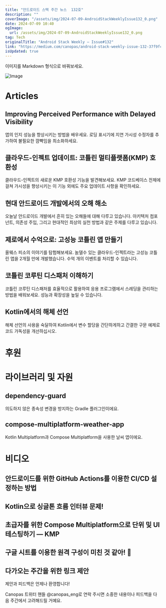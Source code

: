 ```yaml
---
title: "안드로이드 스택 주간 뉴스  132호"
description: ""
coverImage: "/assets/img/2024-07-09-AndroidStackWeeklyIssue132_0.png"
date: 2024-07-09 10:40
ogImage:
  url: /assets/img/2024-07-09-AndroidStackWeeklyIssue132_0.png
tag: Tech
originalTitle: "Android Stack Weekly — Issue#132"
link: "https://medium.com/canopas/android-stack-weekly-issue-132-37f9fcc42e23"
isUpdated: true
---
```


이미지를 Markdown 형식으로 바꿔보세요.

![Image](/assets/img/2024-07-09-AndroidStackWeeklyIssue132_0.png)

# Articles

## Improving Perceived Performance with Delayed Visibility

앱의 인지 성능을 향상시키는 방법을 배우세요. 로딩 표시기에 지연 가시성 수정자를 추가하여 불필요한 깜빡임을 최소화하세요.

<div class="content-ad"></div>

## 클라우드-인젝트 업데이트: 코틀린 멀티플랫폼(KMP) 호환성

클라우드-인젝트의 새로운 KMP 호환성 기능을 발견해보세요. KMP 코드베이스 전체에 걸쳐 가시성을 향상시키는 이 기능 외에도 주요 업데이트 사항을 확인하세요.

## 현대 안드로이드 개발에서의 오해 해소

오늘날 안드로이드 개발에서 흔히 있는 오해들에 대해 다루고 있습니다. 아키텍처 컴포넌트, 의존성 주입, 그리고 현대적인 최상의 실천 방법과 같은 주제를 다루고 있습니다.

<div class="content-ad"></div>

## 제로에서 수억으로: 고성능 코틀린 앱 만들기

올웨스 피소의 이야기를 탐험해보세요. 놄델수 있는 클라우드-인젝트라는 고성능 코틀린 앱을 2개월 만에 개발했습니다. 수억 개의 이벤트를 처리할 수 있습니다.

## 코틀린 코루틴 디스패처 이해하기

코틀린 코루틴 디스패처를 효율적으로 활용하여 응용 프로그램에서 스레딩을 관리하는 방법을 배워보세요. 성능과 확장성을 높일 수 있습니다.

<div class="content-ad"></div>

## Kotlin에서의 해체 선언

해체 선언의 사용을 숙달하여 Kotlin에서 변수 할당을 간단하게하고 간결한 구문 예제로 코드 가독성을 개선하십시오.

# 후원

# 라이브러리 및 자원

<div class="content-ad"></div>

## dependency-guard

의도하지 않은 종속성 변경을 방지하는 Gradle 플러그인이에요.

## compose-multiplatform-weather-app

Kotlin Multiplatform과 Compose Multiplatform을 사용한 날씨 앱이에요.

<div class="content-ad"></div>

# 비디오

## 안드로이드를 위한 GitHub Actions를 이용한 CI/CD 설정하는 방법

## Kotlin으로 싱글톤 흐름 인터뷰 문제!

## 초급자를 위한 Compose Multiplatform으로 단위 및 UI 테스팅하기 — KMP

<div class="content-ad"></div>

## 구글 시트를 이용한 원격 구성이 미친 것 같아! 🤯

## 다가오는 주간을 위한 링크 제안

제안과 피드백은 언제나 환영합니다!

Canopas 트위터 핸들 @canopas_eng로 연락 주시면 소중한 내용이나 피드백을 다음 주간에서 고려해드릴 거예요.
